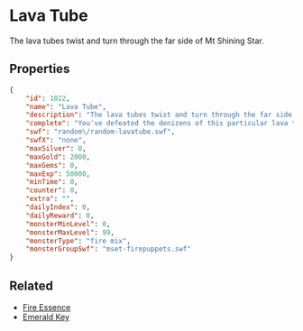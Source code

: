# Lava Tube

The lava tubes twist and turn through the far side of Mt Shining Star.

## Properties

```json
{
    "id": 1022,
    "name": "Lava Tube",
    "description": "The lava tubes twist and turn through the far side of Mt Shining Star.",
    "complete": "You've defeated the denizens of this particular lava tube and harvested an essence of fire!",
    "swf": "random\/random-lavatube.swf",
    "swfX": "none",
    "maxSilver": 0,
    "maxGold": 2000,
    "maxGems": 0,
    "maxExp": 50000,
    "minTime": 0,
    "counter": 0,
    "extra": "",
    "dailyIndex": 0,
    "dailyReward": 0,
    "monsterMinLevel": 0,
    "monsterMaxLevel": 99,
    "monsterType": "fire mix",
    "monsterGroupSwf": "mset-firepuppets.swf"
}
```

## Related

- [Fire Essence](../items/8343-fire-essence.md)
- [Emerald Key](../items/15628-emerald-key.md)

